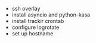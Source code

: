   * ssh overlay
  * install asyncio and python-kasa
  * install trackir crontab
  * configure logrotate
  * set up hostname
